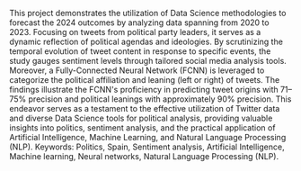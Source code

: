 This project demonstrates the utilization of Data Science methodologies to forecast the 2024 outcomes by analyzing data spanning from 2020 to 2023. Focusing on tweets from political party leaders, it serves as a dynamic reflection of political agendas and ideologies. By scrutinizing the temporal evolution of tweet content in response to specific events, the study gauges sentiment levels through tailored social media analysis tools. Moreover, a Fully-Connected Neural Network (FCNN) is leveraged to categorize the political affiliation and leaning (left or right) of tweets. The findings illustrate the FCNN's proficiency in predicting tweet origins with 71–75% precision and political leanings with approximately 90% precision. This endeavor serves as a testament to the effective utilization of Twitter data and diverse Data Science tools for political analysis, providing valuable insights into politics, sentiment analysis, and the practical application of Artificial Intelligence, Machine Learning, and Natural Language Processing (NLP). Keywords: Politics, Spain, Sentiment analysis, Artificial Intelligence, Machine learning, Neural networks, Natural Language Processing (NLP).
